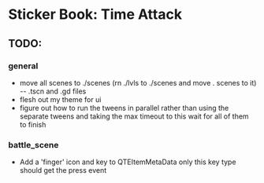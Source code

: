 # Sticker Book: Time Attack

## TODO:

### general
- move all scenes to ./scenes (rn ./lvls to ./scenes and move . scenes to it) -- .tscn and .gd files
- flesh out my theme for ui
- figure out how to run the tweens in parallel rather than using the separate tweens and taking the max timeout to this wait for all of them to finish

### battle_scene

- Add a 'finger' icon and key to QTEItemMetaData only this key type should get the press event

